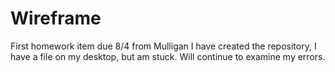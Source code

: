 # Wireframe
First homework item due 8/4 from Mulligan
I have created the repository, I have a file on my desktop, but am stuck. Will continue to examine my errors.
